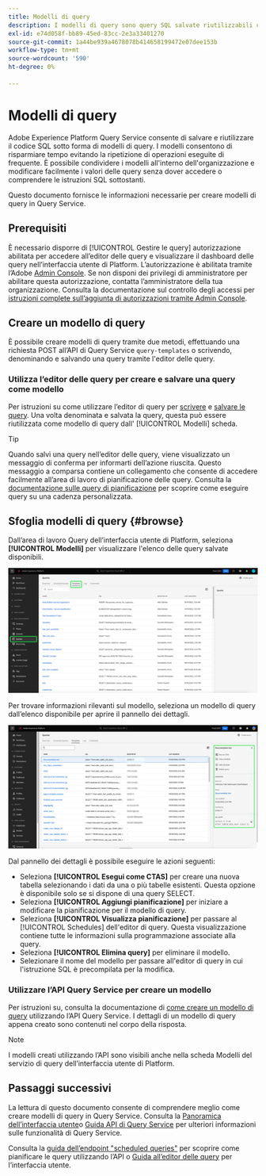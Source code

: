 ```yaml
---
title: Modelli di query
description: I modelli di query sono query SQL salvate riutilizzabili che possono essere riutilizzate da altri utenti per risparmiare tempo e fatica. Possono essere create utilizzando Query Editor o Query Service API e sono disponibili per l’utilizzo su tutti i set di dati di Experienci Platform.
exl-id: e74d058f-bb89-45ed-83cc-2e3a33401270
source-git-commit: 1a44be939a4678078b414658199472e07dee153b
workflow-type: tm+mt
source-wordcount: '590'
ht-degree: 0%

---
```


# Modelli di query

Adobe Experience Platform Query Service consente di salvare e riutilizzare il codice SQL sotto forma di modelli di query. I modelli consentono di risparmiare tempo evitando la ripetizione di operazioni eseguite di frequente. È possibile condividere i modelli all&#39;interno dell&#39;organizzazione e modificare facilmente i valori delle query senza dover accedere o comprendere le istruzioni SQL sottostanti.

Questo documento fornisce le informazioni necessarie per creare modelli di query in Query Service.

## Prerequisiti

È necessario disporre di [!UICONTROL Gestire le query] autorizzazione abilitata per accedere all’editor delle query e visualizzare il dashboard delle query nell’interfaccia utente di Platform. L’autorizzazione è abilitata tramite l’Adobe [Admin Console](https://adminconsole.adobe.com/). Se non disponi dei privilegi di amministratore per abilitare questa autorizzazione, contatta l’amministratore della tua organizzazione. Consulta la documentazione sul controllo degli accessi per [istruzioni complete sull’aggiunta di autorizzazioni tramite Admin Console](../../access-control/home.md).

## Creare un modello di query

È possibile creare modelli di query tramite due metodi, effettuando una richiesta POST all’API di Query Service `query-templates` o scrivendo, denominando e salvando una query tramite l&#39;editor delle query.

### Utilizza l’editor delle query per creare e salvare una query come modello

Per istruzioni su come utilizzare l’editor di query per [scrivere](./user-guide.md#query-authoring) e [salvare le query](./user-guide.md#saving-queries). Una volta denominata e salvata la query, questa può essere riutilizzata come modello di query dall&#39; [!UICONTROL Modelli] scheda.

>[!TIP]
>
>Quando salvi una query nell’editor delle query, viene visualizzato un messaggio di conferma per informarti dell’azione riuscita. Questo messaggio a comparsa contiene un collegamento che consente di accedere facilmente all’area di lavoro di pianificazione delle query. Consulta la [documentazione sulle query di pianificazione](./query-schedules.md) per scoprire come eseguire query su una cadenza personalizzata.

## Sfoglia modelli di query {#browse}

Dall’area di lavoro Query dell’interfaccia utente di Platform, seleziona **[!UICONTROL Modelli]** per visualizzare l&#39;elenco delle query salvate disponibili.

![L’area di lavoro delle query con la scheda Modelli evidenziata.](../images/ui/query-templates/query-templates.png)

Per trovare informazioni rilevanti sul modello, seleziona un modello di query dall’elenco disponibile per aprire il pannello dei dettagli.

![Il pannello dei dettagli nell’area di lavoro query con l’ID query evidenziato.](../images/ui/query-templates/details-panel.png)

Dal pannello dei dettagli è possibile eseguire le azioni seguenti:

* Seleziona **[!UICONTROL Esegui come CTAS]** per creare una nuova tabella selezionando i dati da una o più tabelle esistenti. Questa opzione è disponibile solo se si dispone di una query SELECT.
* Seleziona **[!UICONTROL Aggiungi pianificazione]** per iniziare a modificare la pianificazione per il modello di query.
* Seleziona **[!UICONTROL Visualizza pianificazione]** per passare al [!UICONTROL Schedules] dell&#39;editor di query. Questa visualizzazione contiene tutte le informazioni sulla programmazione associate alla query.
* Seleziona **[!UICONTROL Elimina query]** per eliminare il modello.
* Selezionare il nome del modello per passare all&#39;editor di query in cui l&#39;istruzione SQL è precompilata per la modifica.

### Utilizzare l’API Query Service per creare un modello

Per istruzioni su, consulta la documentazione di [come creare un modello di query](../api/query-templates.md#create-a-query-template) utilizzando l’API Query Service. I dettagli di un modello di query appena creato sono contenuti nel corpo della risposta.

>[!NOTE]
>
>I modelli creati utilizzando l’API sono visibili anche nella scheda Modelli del servizio di query dell’interfaccia utente di Platform.

## Passaggi successivi

La lettura di questo documento consente di comprendere meglio come creare modelli di query in Query Service. Consulta la [Panoramica dell’interfaccia utente](./overview.md)o [Guida API di Query Service](../api/getting-started.md) per ulteriori informazioni sulle funzionalità di Query Service.

Consulta la [guida dell’endpoint &quot;scheduled queries&quot;](../api/scheduled-queries.md) per scoprire come pianificare le query utilizzando l’API o [Guida all’editor delle query](./user-guide.md#scheduled-queries) per l’interfaccia utente.

